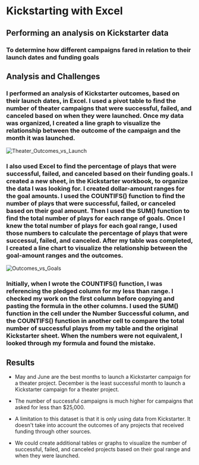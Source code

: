 # Kickstarting with Excel

## Performing an analysis on Kickstarter data

### To determine how different campaigns fared in relation to their launch dates and funding goals

## Analysis and Challenges

### I performed an analysis of Kickstarter outcomes, based on their launch dates, in Excel. I used a pivot table to find the number of theater campaigns that were successful, failed, and canceled based on when they were launched. Once my data was organized, I created a line graph to visualize the relationship between the outcome of the campaign and the month it was launched.
![Theater_Outcomes_vs_Launch](https://user-images.githubusercontent.com/100643519/158037696-a59b98ed-0933-4d5c-89c4-18e4eeb805eb.png)

### I also used Excel to find the percentage of plays that were successful, failed, and canceled based on their funding goals. I created a new sheet, in the Kickstarter workbook, to organize the data I was looking for. I created dollar-amount ranges for the goal amounts. I used the COUNTIFS() function to find the number of plays that were successful, failed, or canceled based on their goal amount. Then I used the SUM() function to find the total number of plays for each range of goals. Once I knew the total number of plays for each goal range, I used those numbers to calculate the percentage of plays that were successul, failed, and canceled. After my table was completed, I created a line chart to visualize the relationship between the goal-amount ranges and the outcomes.
![Outcomes_vs_Goals](https://user-images.githubusercontent.com/100643519/158038479-6ab15343-783d-4954-9763-52050c31a860.png)

### Initially, when I wrote the COUNTIFS() function, I was referencing the pledged column for my less than range. I checked my work on the first column before copying and pasting the formula in the other columns. I used the SUM() function in the cell under the Number Successful column, and the COUNTIFS() function in another cell to compare the total number of successful plays from my table and the original Kickstarter sheet. When the numbers were not equivalent, I looked through my formula and found the mistake. 

## Results

- May and June are the best months to launch a Kickstarter campaign for a theater project. December is the least successful month to launch a Kickstarter campaign for a theater project.

- The number of successful campaigns is much higher for campaigns that asked for less than $25,000.

- A limitation to this dataset is that it is only using data from Kickstarter. It doesn't take into account the outcomes of any projects that received funding through other sources.

- We could create additional tables or graphs to visualize the number of successful, failed, and canceled projects based on their goal range and when they were launched.
